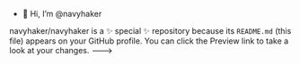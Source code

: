 - 👋 Hi, I’m @navyhaker

navyhaker/navyhaker is a ✨ special ✨ repository because its `README.md` (this file) appears on your GitHub profile.
You can click the Preview link to take a look at your changes.
--->
